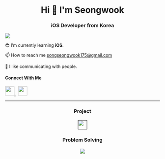 <h1 align="center">Hi 🙌 I'm Seongwook</h1> 

<h3 align="center">iOS Developer from Korea</h3> 
 
![](https://komarev.com/ghpvc/?username=danieiOS&abbreviated=true)

😎 I’m currently learning **iOS**.    

📫 How to reach me songseongwook175@gmail.com   

💖 I like communicating with people.   

#### Connect With Me
<a href="https://iosong.tistory.com/">
  <img src="https://i.namu.wiki/i/Jz0MFNR7_7LHx1Yda0Hy6929g3BD5fWmaARdUMMFPkFIAVC_ewY7BEcoIGhepmTKRBKmSxRSUBjI7pklIZLaAA.svg" width="30" height="30"/>
</a>
&nbsp;

<a href="https://discord.gg/6gTJSSRn7s">
  <img src="https://www.svgrepo.com/show/331368/discord-v2.svg" width="30" height="30"/>
</a>

* * *

<h3 align="center">Project</h3>

<h5 align="center">
 <a href="">
  <img src="" width="30" height="30"/>
 </a>
</h5>

<h3 align="center">Problem Solving</h3> 

<h5 align="center">
 <a href="https://solved.ac/songseongwook175">
  <img src="http://mazassumnida.wtf/api/v2/generate_badge?boj=songseongwook175"/>
 </a>
</h5>


